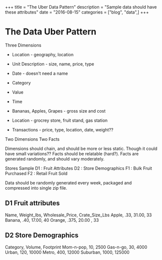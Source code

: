 +++
title = "The Uber Data Pattern"
description = "Sample data should have these attributes"
date = "2016-08-15"
categories = ["blog", "data",]
+++

# The Data Uber Pattern

Three Dimensions

- Location - geography, location
- Unit Description - size, name, price, type
-  Date - doesn't need a name


- Category
- Value
- Time

- Bananas, Apples, Grapes - gross size and cost
- Location - grocrey store, fruit stand, gas station
- Transactions - price, type, location, date, weight??

Two Dimensions
Two Facts

Dimensions should chain, and should be more or less static.  Though it could have small variations??
Facts should be relatable (hard?).  Facts are generated randomly, and should vary moderately.

Stores Sample
D1 : Fruit Attributes
D2 : Store Demographics
F1 : Bulk Fruit Purchased
F2 : Retail Fruit Sold

Data should be randomly generated every week, packaged and compressed into single zip file.

## D1 Fruit attributes
Name, Weight_lbs, Wholesale_Price, Crate_Size_Lbs
Apple, .33, 31.00, 33
Banana, .40, 17.00, 40
Orange, .375, 20.00 , 33

## D2 Store Demographics
Category, Volume, Footprint
Mom-n-pop, 10, 2500
Gas-n-go, 30, 4000
Urban, 120, 10000
Metro, 400, 12000
Suburban, 1000, 125000
